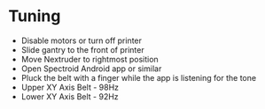 ﻿# Tuning
- Disable motors or turn off printer
- Slide gantry to the front of printer
- Move Nextruder to rightmost position
- Open Spectroid Android app or similar
- Pluck the belt with a finger while the app is listening for the tone
- Upper XY Axis Belt - 98Hz
- Lower XY Axis Belt - 92Hz